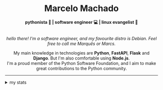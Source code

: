 <h1 align="center"> Marcelo Machado </h1>
    
<div align="center">
<b>pythonista 🐍 | software engineer 💻 | linux evangelist 🐧</b>
<br>
<br>

<i>hello there! I'm a software engineer, and my favourite distro is Debian. Feel free to call me Marquês or Marcs.</i>

<p>

My main knowledge in technologies are **Python**, **FastAPI**, **Flask** and **Django**. But I'm also comfortable using **Node.js**. <br/>
I'm a proud member of the Python Software Foundation, and I aim to make great contributions to the Python community.
</p>

</div>

---

<details closed>    
<summary>my stats</summary>

<!--START_SECTION:waka-->
**I'm a Night 🦉** 

```text
🌞 Morning    23 commits     ██░░░░░░░░░░░░░░░░░░░░░░░   8.39% 
🌆 Daytime    109 commits    ██████████░░░░░░░░░░░░░░░   39.78% 
🌃 Evening    125 commits    ███████████░░░░░░░░░░░░░░   45.62% 
🌙 Night      17 commits     █░░░░░░░░░░░░░░░░░░░░░░░░   6.2%

```


📊 **This Week I Spent My Time On** 

```text
⌚︎ Time Zone: America/Sao_Paulo

💬 Programming Languages: 
Python                   7 hrs 5 mins        ███████████░░░░░░░░░░░░░░   43.67% 
TypeScript               4 hrs 33 mins       ███████░░░░░░░░░░░░░░░░░░   28.11% 
Markdown                 1 hr 50 mins        ██░░░░░░░░░░░░░░░░░░░░░░░   11.37% 
Emacs Lisp               1 hr 33 mins        ██░░░░░░░░░░░░░░░░░░░░░░░   9.65% 
JSON                     19 mins             ░░░░░░░░░░░░░░░░░░░░░░░░░   1.97%

🔥 Editors: 
VS Code                  14 hrs 37 mins      ██████████████████████░░░   90.15% 
Emacs                    1 hr 35 mins        ██░░░░░░░░░░░░░░░░░░░░░░░   9.85%

💻 Operating System: 
Windows                  8 hrs 9 mins        ████████████░░░░░░░░░░░░░   50.31% 
Linux                    8 hrs 3 mins        ████████████░░░░░░░░░░░░░   49.69%

```


 Last Updated on 04/05/2024
<!--END_SECTION:waka-->

<!-- <div>
        <a target="_blank" rel="noopener noreferrer" href="https://github.com/mmaachado?tab=repositories"><img src="https://github-readme-stats.vercel.app/api/top-langs/?username=mmaachado&hide=html,css,swift,ruby&langs_count=6&hide_border=true&layout=compact&show_icons=true&line_height=10&theme=transparent&title_color=4a86d1&custom_title=favourite%20languages"
       alt="most used languages" align="right"></a>
     <a target="_blank" rel="noopener noreferrer" href="https://wakatime.com/@mmachado"><img width="400rem" src="https://github-readme-stats.vercel.app/api/wakatime?username=mmachado&theme=transparent&hide_border=true&hide=markdown,html,css,text,other,yaml,json,prolog,dart,docker,xml,gitconfig,TSQL&hide_title=true&line_height=50&langs_count=4&layout=default" alt="wakatime stats" align="left" /></a> 
        

</div>

 <img src="https://raw.githubusercontent.com/MicaelliMedeiros/micaellimedeiros/master/image/computer-illustration.png" min-width="400px" max-width="400px" width="400px" align="right" alt="computer-illustration.png"> -->
<!-- [![Buy me a coffee](https://img.shields.io/badge/Buy%20Me%20a%20Coffee-ffdd00?style=for-the-badge&logo=buy-me-a-coffee&logoColor=black)](https://www.buymeacoffee.com/anticodingclub) -->

</details>
